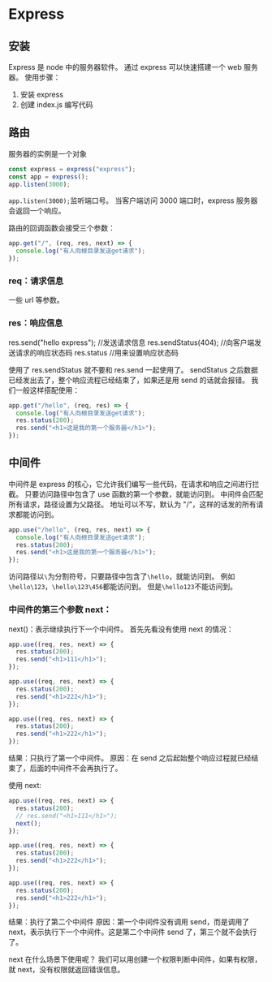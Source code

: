 # Express

## 安装

Express 是 node 中的服务器软件。
通过 express 可以快速搭建一个 web 服务器。
使用步骤：

1. 安装 express
2. 创建 index.js 编写代码

## 路由

服务器的实例是一个对象

```js
const express = express("express");
const app = express();
app.listen(3000);
```

`app.listen(3000);`监听端口号。
当客户端访问 3000 端口时，express 服务器会返回一个响应。

路由的回调函数会接受三个参数：

```js
app.get("/", (req, res, next) => {
  console.log("有人向根目录发送get请求");
});
```

### req：请求信息

一些 url 等参数。

### res：响应信息

res.send("hello express"); //发送请求信息
res.sendStatus(404); //向客户端发送请求的响应状态码
res.status //用来设置响应状态码

使用了 res.sendStatus 就不要和 res.send 一起使用了。
sendStatus 之后数据已经发出去了，整个响应流程已经结束了，如果还是用 send 的话就会报错。
我们一般这样搭配使用：

```js
app.get("/hello", (req, res) => {
  console.log("有人向根目录发送get请求");
  res.status(200);
  res.send("<h1>这是我的第一个服务器</h1>");
});
```

## 中间件

中间件是 express 的核心，它允许我们编写一些代码，在请求和响应之间进行拦截。
只要访问路径中包含了 use 函数的第一个参数，就能访问到。
中间件会匹配所有请求，路径设置为父路径。
地址可以不写，默认为 "/"，这样的话发的所有请求都能访问到。

```js
app.use("/hello", (req, res, next) => {
  console.log("有人向根目录发送get请求");
  res.status(200);
  res.send("<h1>这是我的第一个服务器</h1>");
});
```

访问路径以`\`为分割符号，只要路径中包含了`\hello`，就能访问到。
例如`\hello\123`，`\hello\123\456`都能访问到。
但是`\hello123`不能访问到。

### 中间件的第三个参数 next：

next()：表示继续执行下一个中间件。
首先先看没有使用 next 的情况：

```js
app.use((req, res, next) => {
  res.status(200);
  res.send("<h1>111</h1>");
});

app.use((req, res, next) => {
  res.status(200);
  res.send("<h1>222</h1>");
});

app.use((req, res, next) => {
  res.status(200);
  res.send("<h1>222</h1>");
});
```

结果：只执行了第一个中间件。
原因：在 send 之后起始整个响应过程就已经结束了，后面的中间件不会再执行了。

使用 next:

```js
app.use((req, res, next) => {
  res.status(200);
  // res.send("<h1>111</h1>");
  next();
});

app.use((req, res, next) => {
  res.status(200);
  res.send("<h1>222</h1>");
});

app.use((req, res, next) => {
  res.status(200);
  res.send("<h1>222</h1>");
});
```

结果：执行了第二个中间件
原因：第一个中间件没有调用 send，而是调用了 next，表示执行下一个中间件。这是第二个中间件 send 了，第三个就不会执行了。

next 在什么场景下使用呢？
我们可以用创建一个权限判断中间件，如果有权限，就 next，没有权限就返回错误信息。
